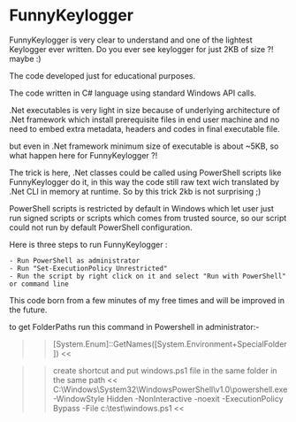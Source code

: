 # FunnyKeylogger

FunnyKeylogger is very clear to understand and one of the lightest Keylogger ever written. Do you ever see keylogger for just 2KB of size ?! maybe :)

The code developed just for educational purposes.

The code written in C# language using standard Windows API calls.

.Net executables is very light in size because of underlying architecture of .Net framework 
which install prerequisite files in end user machine and no need to embed extra metadata, headers
and codes in final executable file.

but even in .Net framework minimum size of executable is about ~5KB, so what happen here for FunnyKeylogger ?!

The trick is here, .Net classes could be called using PowerShell scripts like FunnyKeylogger do it, in this way the code still raw text wich translated by .Net CLI in memory at runtime. 
So by this trick 2kb is not surprising ;)

PowerShell scripts is restricted by default in Windows which let user just run signed scripts or scripts which comes from trusted source, so our script could not run by default PowerShell configuration.

Here is three steps to run FunnyKeylogger :

	- Run PowerShell as administrator
	- Run "Set-ExecutionPolicy Unrestricted"
	- Run the script by right click on it and select "Run with PowerShell" or command line
	
This code born from a few minutes of my free times and will be improved in the future.


to get FolderPaths run this command in Powershell in administrator:-

>> [System.Enum]::GetNames([System.Environment+SpecialFolder]) <<


>> create shortcut and put windows.ps1 file in the same folder in the same path <<
>> C:\Windows\System32\WindowsPowerShell\v1.0\powershell.exe -WindowStyle Hidden -NonInteractive -noexit -ExecutionPolicy Bypass -File c:\test\windows.ps1 <<

